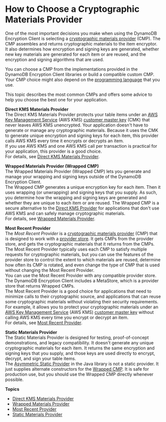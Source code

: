 # How to Choose a Cryptographic Materials Provider<a name="crypto-materials-providers"></a>

One of the most important decisions you make when using the DynamoDB Encryption Client is selecting a [cryptographic materials provider](concepts.md#concept-material-provider) \(CMP\)\. The CMP assembles and returns cryptographic materials to the item encryptor\. It also determines how encryption and signing keys are generated, whether new key materials are generated for each item or are reused, and the encryption and signing algorithms that are used\. 

You can choose a CMP from the implementations provided in the DynamoDB Encryption Client libraries or build a compatible custom CMP\. Your CMP choice might also depend on the [programming language](programming-languages.md) that you use\.

This topic describes the most common CMPs and offers some advice to help you choose the best one for your application\.

**Direct KMS Materials Provider**  
The Direct KMS Materials Provider protects your table items under an [AWS Key Management Service](http://docs.aws.amazon.com/kms/latest/developerguide/) \(AWS KMS\) [customer master key](http://docs.aws.amazon.com/kms/latest/developerguide/concepts.html#master_keys) \(CMK\) that never leaves AWS KMS unencrypted\. Your application doesn't have to generate or manage any cryptographic materials\. Because it uses the CMK to generate unique encryption and signing keys for each item, this provider calls AWS KMS every time it encrypts or decrypts an item\.   
If you use AWS KMS and one AWS KMS call per transaction is practical for your application, this provider is a good choice\.  
For details, see [Direct KMS Materials Provider](direct-kms-provider.md)\.

**Wrapped Materials Provider \(Wrapped CMP\)**  
The Wrapped Materials Provider \(Wrapped CMP\) lets you generate and manage your wrapping and signing keys outside of the DynamoDB Encryption Client\.   
The Wrapped CMP generates a unique encryption key for each item\. Then it uses wrapping \(or unwrapping\) and signing keys that you supply\. As such, you determine how the wrapping and signing keys are generated and whether they are unique to each item or are reused\. The Wrapped CMP is a secure alternative to the [Direct KMS Provider](direct-kms-provider.md) for applications that don't use AWS KMS and can safely manage cryptographic materials\.  
For details, see [Wrapped Materials Provider](wrapped-provider.md)\.

**Most Recent Provider**  
The *Most Recent Provider* is a [cryptographic materials provider](concepts.md#concept-material-provider) \(CMP\) that is designed to work with a [provider store](concepts.md#provider-store)\. It gets CMPs from the provider store, and gets the cryptographic materials that it returns from the CMPs\. The Most Recent Provider typically uses each CMP to satisfy multiple requests for cryptographic materials, but you can use the features of the provider store to control the extent to which materials are reused, determine how often its CMP is rotated, and even change the type of CMP that is used without changing the Most Recent Provider\.  
You can use the Most Recent Provider with any compatible provider store\. The DynamoDB Encryption Client includes a MetaStore, which is a provider store that returns Wrapped CMPs\.  
The Most Recent Provider is a good choice for applications that need to minimize calls to their cryptographic source, and applications that can reuse some cryptographic materials without violating their security requirements\. For example, it allows you to protect your cryptographic materials under an [AWS Key Management Service](http://docs.aws.amazon.com/kms/latest/developerguide/) \(AWS KMS\) [customer master key](http://docs.aws.amazon.com/kms/latest/developerguide/concepts.html#master_keys) without calling AWS KMS every time you encrypt or decrypt an item\.  
For details, see [Most Recent Provider](most-recent-provider.md)\.

**Static Materials Provider**  
The Static Materials Provider is designed for testing, proof\-of\-concept demonstrations, and legacy compatibility\. It doesn't generate any unique cryptographic materials for each item\. It returns the same encryption and signing keys that you supply, and those keys are used directly to encrypt, decrypt, and sign your table items\.   
The [Asymmetric Static Provider](https://github.com/awslabs/aws-dynamodb-encryption-java/blob/master/src/main/java/com/amazonaws/services/dynamodbv2/datamodeling/encryption/providers/AsymmetricStaticProvider.java) in the Java library is not a static provider\. It just supplies alternate constructors for the [Wrapped CMP](wrapped-provider.md)\. It is safe for production use, but you should use the Wrapped CMP directly whenever possible\.

**Topics**
+ [Direct KMS Materials Provider](direct-kms-provider.md)
+ [Wrapped Materials Provider](wrapped-provider.md)
+ [Most Recent Provider](most-recent-provider.md)
+ [Static Materials Provider](static-provider.md)